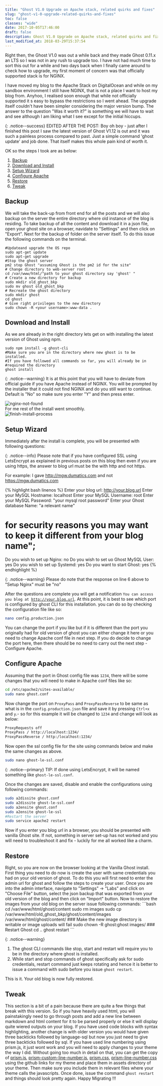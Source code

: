 ```yaml
---
title: "Ghost V1.0 Upgrade on Apache stack, related quirks and fixes"
slug: "ghost-v1-0-upgrade-related-quirks-and-fixes"
toc: false
classes: "wide"
date: 2017-10-05T17:46:00
draft: false
description: Ghost V1.0 Upgrade on Apache stack, related quirks and fixes
last_modified_at: 2018-03-29T15:37:54
---
```


Right then, the Ghost V1.0 was out a while back and they made Ghost 0.11.x an LTS so I was not in any rush to upgrade too. I have not had much time to sort this out for a while and two days back when I finally came around to check how to upgrade, my first moment of concern was that officially supported stack is for NGINX.

I have moved my blog to the Apache Stack on DigitalOcean and while on my sandbox environment I still have NGINX, that is not a place I want to host my blog from. Anyhoo, I realised soon enough that while not officially supported it s easy to bypass the restrictions so I went ahead.
The upgrade itself couldn't have been simpler considering the major version bump. The answer to the question &quot;Was it worth it?&quot; is something we will have to wait and see although I am liking what I see except for the initial hiccups.

{: .notice--success}
EDITED AFTER THE POST: Boy oh boy - just after I finished this post I saw the latest version of Ghost V1.12 is out and it was such a painless process compared to past. Just a simple command 'ghost update' and job done. That itself makes this whole pain kind of worth it.


OK so the steps I took are as below:
<ol>
<li><a href="#backup">Backup</a></li>
<li><a href="#downloadandinstall">Download and Install</a></li>
<li><a href="#setupwizard">Setup Wizard</a></li>
<li><a href="#configureapache">Configure Apache</a></li>
<li><a href="#restore">Restore</a></li>
<li><a href="#tweak">Tweak</a></li>
</ol>

<h2 id="backup">Backup</h2>
We will take the back-up from front end for all the posts and we will also backup on the server the entire directory where old instance of the blog is residing.
To take backup of all the content and download it in a json file, open your ghost site on a browser, navidate to &quot;Settings&quot; and then click on &quot;Export&quot;.
Next for the backup of folder on the server itself. To do this issue the following commands on the terminal.
<pre><code class="language-bash">#Updateand upgrade the OS repo
sudo apt-get update
sudo apt-get upgrade
#Stop the ghost server
pm2 stop Ghost &quot;assuming Ghost is the pm2 id for the site&quot;
# Change directory to web-server root
cd /var/www/html/&quot;path to your ghost directory say 'ghost' &quot;
# Create a new directory for backup
sudo mkdir old_ghost_bkp
sudo mv ghost old_ghost_bkp
# Recreate the ghost directory
sudo mkdir ghost
cd ghost
# Give right privileges to the new directory
sudo chown -R &lt;your username&gt;:www-data .
</code></pre>
<h2 id="downloadandinstall">Download and Install</h2>
As we are already in the right directory lets get on with installing the latest version of Ghost using npm.
<pre><code class="language-bash">sudo npm install -g ghost-cli
#Make sure you are in the directory where new ghost is to be installed.
#If you have followed all commands so far, you will already be in 
#required the directory
ghost install
</code></pre>

{: .notice--warning}
It is at this point that you will have to deviate from official guide if you have Apache instead of NGINX. You will be prompted by the installer that it could not find NGINX and do you still want to continue. Default is &quot;No&quot; so make sure you enter &quot;Y&quot; and then press enter.

<img src="../assets/images/2017/10/nginx-not-found.PNG" alt="nginx-not-found" loading="lazy"><br>
For me rest of the install went smoothly.<br>
<img src="../assets/images/2017/10/finish-install-process.PNG" alt="finish-install-process" loading="lazy">
<h2 id="setupwizard">Setup Wizard</h2>
Immediately after the install is complete, you will be presented with following questions:

{: .notice--info}
Please note that if you have configured SSL using LetsEncrypt as explained in previous posts on this blog then even if you are using https, the answer to blog url must be the with http and not https.

For example: I gave http://mgw.dumatics.com and not https://mgw.dumatics.com
</code></pre>

{% highlight bash linenos %}
Enter your blog url: http://your.blog.url
Enter your MySQL Hostname: localhost
Enter your MySQL Username: root
Enter your MySQL Password: &quot;your mysql root password&quot;
Enter your Ghost database Name: "a relevant name" 
# for security reasons you may want to keep it different from your blog name";
Do you wish to set up Nginx: no
Do you wish to set uo Ghost MySQL User: yes
Do you wish to set up Systemd: yes
Do you want to start Ghost: yes
{% endhighlight %}

{: .notice--warning}
Please do note that the response on line 6 above to &quot;Setup Nginx&quot; must be &quot;no&quot;

After the questions are complete you will get a notification <code>You can access you blog at http://your.blog.url</code>.
At this point, it is best to see which port is configured by ghost CLI for this installation. you can do so by checking the configuration file like so:

```bash
nano config.production.json
```
You can change the port if you like but if it is different than the port you originally had for old version of ghost you can either change it here or you need to change Apache conf file in next step.
If you do decide to change the port here, then there should be no need to carry out the next step - Configure Apache.
<h2 id="configureapache">Configure Apache</h2>
Assuming that the port in Ghost config file was <code>1234</code>, there will be some changes that you will need to make in Apache conf files like so:

```bash
cd /etc/apache2/sites-available/
sudo nano ghost.conf
```

Now change the port on <code>ProxyPass</code> and <code>ProxyPassReverse</code> to be same as what is in the <code>config.production.json</code> file and save it by pressing <code>Ctrl+x</code> and <code>y</code>.- so for this example it will be changed to <code>1234</code> and change will look as below:

```html
ProxyRequests off
ProxyPass / http://localhost:1234/
ProxyPassReverse / http:/localhost:1234/
```

Now open the ssl config file for the site using commands below and make the same changes as above.
```bash
sudo nano ghost-le-ssl.conf
```

{: .notice--primary}
TIP: If done using LetsEncrypt, it will be named something like `ghost-le-ssl.conf`.

Once the changes are saved, disable and enable the configurations using following commands:
```bash
sudo a2dissite ghost.conf
sudo a2dissite ghost-le-ssl.conf
sudo a2ensite ghost.conf
sudo a2ensite ghost-le-ssl
#Restart the server
sudo service apache2 restart
```

Now if you enter you blog url in a browser, you should be presented with vanilla Ghost site. If not, something in server set-up has not worked and you will need to troubleshoot it and fix - luckily for me all worked like a charm.
<h2 id="restore">Restore</h2>
Right, so you are now on the browser looking at the Vanilla Ghost install. First thing you need to do now is create the user with same credentials you had on your old version of ghost. To do this you will first need to enter the admin url for ghost and follow the steps to create your user.
Once you are into the admin interface, navigate to &quot;Settings&quot; -&gt; &quot;Labs&quot; and click on &quot;Choose File&quot; button, select the json backup that was exported from your old version of the blog and then click on &quot;Import&quot; button.
Now to restore the images from your old blog on the server issue following commands:
```bash
cd /var/www/html/ghost/content
sudo rm images
sudo cp /var/www/html/old_ghost_bkp/ghost/content/images /var/www/html/ghost/content/
### Make the new image directory is writable or image uploads will fail
sudo chown -R ghost:ghost images/
### Restart Ghost
cd ..
ghost restart
```

{: .notice--warning}
1. The ghost CLI commands like stop, start and restart will require you to be in the directory where ghost is installed.
2. While start and stop commands of ghost specifically ask for sudo credentials, restart command just keeps rotating and hence it is better to issue a command with sudo before you issue `ghost restart`. 

This is it. Your old blog is now fully restored.

<h2 id="tweak">Tweak</h2>
This section is a bit of a pain because there are quite a few things that break with this version. So if you have heavily used html, you will painstakingly need to go through posts and add a new line between markdown and html content for it to be parsed properly or else it will display quite wiered outputs on your blog.
If you have used code blocks with syntax highlighting, another change is with older version you would have given three backticks followed by language-sql but now you just need to give three backticks followed by sql.
If you have used line numbering using prism.js, it just wont work and you will need to apply changes to your theme the way I did. Without going too much in detail on that, you can get the copy of <a href="https://github.com/pubmania/scrawl/blob/master/assets/js/prism.js">prism.js</a>, <a href="https://github.com/pubmania/scrawl/blob/master/assets/js/prism-custom-line-numbers.js">prism-custom-line-number.js</a>, <a href="https://github.com/pubmania/scrawl/blob/master/assets/css/prism.css">prism.css</a>, <a href="https://github.com/pubmania/scrawl/blob/master/assets/css/prism-line-numbers.css">prism-line-number.css</a> using the github links for my theme and place them in assets directory of your theme. Then make sure you include them in relevant files where your theme calls the javascripts.
Once done, issue the command <code>ghost restart</code> and things should look pretty again.
Happy Migrating !!!

